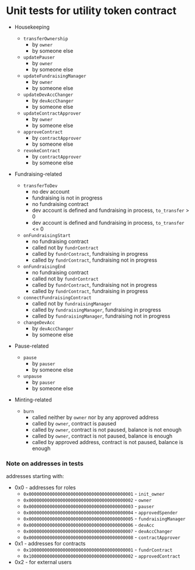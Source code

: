 # Unit tests for utility token contract

* Housekeeping

    * `transferOwnership`
        * by `owner`
        * by someone else
    * `updatePauser`
        * by `owner`
        * by someone else
    * `updateFundraisingManager`
        * by `owner`
        * by someone else
    * `updateDevAccChanger`
        * by `devAccChanger`
        * by someone else
    * `updateContractApprover`
        * by `owner`
        * by someone else
    * `approveContract`
        * by `contractApprover`
        * by someone else
    * `revokeContract`
        * by `contractApprover`
        * by someone else

* Fundraising-related

    * `transferToDev`
        * no dev account
        * fundraising is not in progress
        * no fundraising contract
        * dev account is defined and fundraising in process, `to_transfer` > 0
        * dev account is defined and fundraising in process, `to_transfer` <= 0
    * `onFundraisingStart`
        * no fundraising contract
        * called not by `fundrContract`
        * called by `fundrContract`, fundraising in progress
        * called by `fundrContract`, fundraising not in progress
    * `onFundraisingEnd`
        * no fundraising contract
        * called not by `fundrContract`
        * called by `fundrContract`, fundraising not in progress
        * called by `fundrContract`, fundraising in progress
    * `connectFundraisingContract`
        * called not by `fundraisingManager`
        * called by `fundraisingManager`, fundraising in progress
        * called by `fundraisingManager`, fundraising not in progress
    * `changeDevAcc`
        * by `devAccChanger`
        * by someone else

* Pause-related

    * `pause`
        * by `pauser`
        * by someone else
    * `unpause`
        * by `pauser`
        * by someone else

* Minting-related

    * `burn`
        * called neither by `owner` nor by any approved address
        * called by `owner`, contract is paused
        * called by `owner`, contract is not paused, balance is not enough
        * called by `owner`, contract is not paused, balance is enough
        * called by approved address, contract is not paused, balance is enough

### Note on addresses in tests

addresses starting with:

* 0x0 - addresses for roles
    * `0x0000000000000000000000000000000000000001` - `init_owner`
    * `0x0000000000000000000000000000000000000002` - `owner`
    * `0x0000000000000000000000000000000000000003` - `pauser`
    * `0x0000000000000000000000000000000000000004` - `approvedSpender`
    * `0x0000000000000000000000000000000000000005` - `fundraisingManager`
    * `0x0000000000000000000000000000000000000006` - `devAcc`
    * `0x0000000000000000000000000000000000000007` - `devAccChanger`
    * `0x0000000000000000000000000000000000000008` - `contractApprover`
* 0x1 - addresses for contracts
    * `0x1000000000000000000000000000000000000001` - `fundrContract`
    * `0x1000000000000000000000000000000000000002` - `approvedContract`
* 0x2 - for external users
